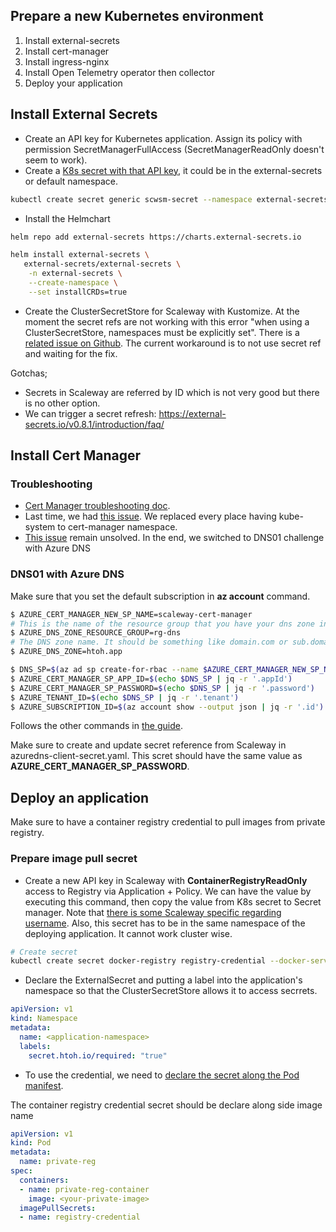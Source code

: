 ## Prepare a new Kubernetes environment

1. Install external-secrets
2. Install cert-manager
3. Install ingress-nginx
4. Install Open Telemetry operator then collector
5. Deploy your application

## Install External Secrets

- Create an API key for Kubernetes application. Assign its policy with permission SecretManagerFullAccess (SecretManagerReadOnly doesn't seem to work).
- Create a [K8s secret with that API key](https://www.scaleway.com/en/docs/tutorials/external-secrets/#create-a-secret-containing-your-scaleway-api-key-information), it could be in the external-secrets or default namespace.

```bash
kubectl create secret generic scwsm-secret --namespace external-secrets --from-file=./access-key --from-file=./secret-key
```

- Install the Helmchart

```bash
helm repo add external-secrets https://charts.external-secrets.io

helm install external-secrets \
   external-secrets/external-secrets \
    -n external-secrets \
    --create-namespace \
    --set installCRDs=true
```

- Create the ClusterSecretStore for Scaleway with Kustomize. At the moment the secret refs are not working with this error "when using a ClusterSecretStore, namespaces must be explicitly set". There is a [related issue on Github](https://github.com/external-secrets/external-secrets/issues/2246). The current workaround is to not use secret ref and waiting for the fix.

Gotchas;
- Secrets in Scaleway are referred by ID which is not very good but there is no other option.
- We can trigger a secret refresh: https://external-secrets.io/v0.8.1/introduction/faq/

## Install Cert Manager

### Troubleshooting
- [Cert Manager troubleshooting doc](https://cert-manager.io/docs/troubleshooting/webhook/). 
- Last time, we had [this issue](https://cert-manager.io/docs/troubleshooting/webhook/#error-the-namespace-kube-system-is-managed-and-the-requests-verb-create-is-denied). We replaced every place having kube-system to cert-manager namespace. 
- [This issue](https://github.com/cert-manager/cert-manager/issues/466) remain unsolved. In the end, we switched to DNS01 challenge with Azure DNS

### DNS01 with Azure DNS
Make sure that you set the default subscription in **az account** command.

```bash
$ AZURE_CERT_MANAGER_NEW_SP_NAME=scaleway-cert-manager
# This is the name of the resource group that you have your dns zone in.
$ AZURE_DNS_ZONE_RESOURCE_GROUP=rg-dns
# The DNS zone name. It should be something like domain.com or sub.domain.com.
$ AZURE_DNS_ZONE=htoh.app

$ DNS_SP=$(az ad sp create-for-rbac --name $AZURE_CERT_MANAGER_NEW_SP_NAME --output json)
$ AZURE_CERT_MANAGER_SP_APP_ID=$(echo $DNS_SP | jq -r '.appId')
$ AZURE_CERT_MANAGER_SP_PASSWORD=$(echo $DNS_SP | jq -r '.password')
$ AZURE_TENANT_ID=$(echo $DNS_SP | jq -r '.tenant')
$ AZURE_SUBSCRIPTION_ID=$(az account show --output json | jq -r '.id')
```

Follows the other commands in [the guide](https://cert-manager.io/docs/configuration/acme/dns01/azuredns/#service-principal). 


Make sure to create and update secret reference from Scaleway in azuredns-client-secret.yaml. This scret should have the same value as **AZURE_CERT_MANAGER_SP_PASSWORD**.


## Deploy an application

Make sure to have a container registry credential to pull images from private registry.

### Prepare image pull secret
- Create a new API key in Scaleway with **ContainerRegistryReadOnly** access to Registry via Application + Policy. We can have the value by executing this command, then copy the value from K8s secret to Secret manager. Note that [there is some Scaleway specific regarding username](https://www.scaleway.com/en/docs/containers/kubernetes/how-to/deploy-image-from-container-registry/#how-to-create-an-image-pull-secret). Also, this secret has to be in the same namespace of the deploying application. It cannot work cluster wise.

```bash
# Create secret
kubectl create secret docker-registry registry-credential --docker-server=rg.fr-par.scw.cloud --docker-username=htoh --docker-password="$SCW_CONTAINER_KEY"
```

- Declare the ExternalSecret and putting a label into the application's namespace so that the ClusterSecretStore allows it to access secrrets.

```yaml
apiVersion: v1
kind: Namespace
metadata:
  name: <application-namespace>
  labels:
    secret.htoh.io/required: "true"
```

- To use the credential, we need to [declare the secret along the Pod manifest](https://kubernetes.io/docs/tasks/configure-pod-container/pull-image-private-registry/#create-a-pod-that-uses-your-secret). 


The container registry credential secret should be declare along side image name

```yaml
apiVersion: v1
kind: Pod
metadata:
  name: private-reg
spec:
  containers:
  - name: private-reg-container
    image: <your-private-image>
  imagePullSecrets:
  - name: registry-credential
```